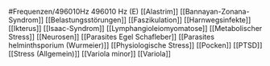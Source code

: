 #Frequenzen/496010Hz
496010 Hz (E)
[[Alastrim]]
[[Bannayan-Zonana-Syndrom]]
[[Belastungsstörungen]]
[[Faszikulation]]
[[Harnwegsinfekte]]
[[Ikterus]]
[[Isaac-Syndrom]]
[[Lymphangioleiomyomatose]]
[[Metabolischer Stress]]
[[Neurosen]]
[[Parasites Egel Schafleber]]
[[Parasites helminthsporium (Wurmeier)]]
[[Physiologische Stress]]
[[Pocken]]
[[PTSD]]
[[Stress (Allgemein)]]
[[Variola minor]]
[[Variola]]